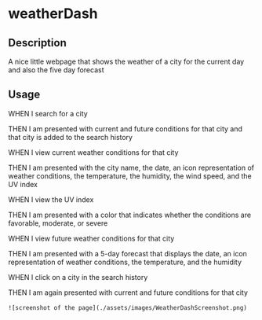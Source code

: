 # weatherDash

## Description
A nice little webpage that shows the weather of a city for the current day and also the five day forecast

## Usage
WHEN I search for a city

THEN I am presented with current and future conditions for that city and that city is added to the search history

WHEN I view current weather conditions for that city

THEN I am presented with the city name, the date, an icon representation of weather conditions, the temperature, the humidity, the wind speed, and the UV index

WHEN I view the UV index

THEN I am presented with a color that indicates whether the conditions are favorable, moderate, or severe

WHEN I view future weather conditions for that city

THEN I am presented with a 5-day forecast that displays the date, an icon representation of weather conditions, the temperature, and the 
humidity

WHEN I click on a city in the search history

THEN I am again presented with current and future conditions for that city


    ![screenshot of the page](./assets/images/WeatherDashScreenshot.png)

